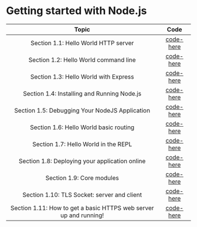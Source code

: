 # Getting started with Node.js

| **Topic** | **Code** |
|:---------:|:--------:|
| Section 1.1: Hello World HTTP server | [code-here]() |
| Section 1.2: Hello World command line | [code-here]() |
| Section 1.3: Hello World with Express | [code-here]() |
| Section 1.4: Installing and Running Node.js | [code-here]() |
| Section 1.5: Debugging Your NodeJS Application | [code-here]() |
| Section 1.6: Hello World basic routing | [code-here]() |
| Section 1.7: Hello World in the REPL | [code-here]() |
| Section 1.8: Deploying your application online | [code-here]() |
| Section 1.9: Core modules | [code-here]() |
| Section 1.10: TLS Socket: server and client | [code-here]() |
| Section 1.11: How to get a basic HTTPS web server up and running! | [code-here]() |